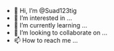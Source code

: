 - 👋 Hi, I’m @Suad123tig
- 👀 I’m interested in ...
- 🌱 I’m currently learning ...
- 💞️ I’m looking to collaborate on ...
- 📫 How to reach me ...

<!---
Suad123tig/Suad123tig is a ✨ special ✨ repository because its `README.md` (this file) appears on your GitHub profile.
You can click the Preview link to take a look at your changes.
--->
